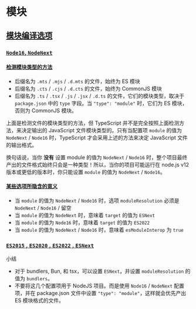 # 模块

## [模块编译选项](https://www.typescriptlang.org/docs/handbook/modules/reference.html#the-module-compiler-option)

### [`Node16`, `NodeNext`](https://www.typescriptlang.org/docs/handbook/modules/reference.html#node16-nodenext)

#### [检测模块类型的方法](https://www.typescriptlang.org/docs/handbook/modules/reference.html#module-format-detection)

- 后缀名为 `.mts` / `.mjs` / `.d.mts` 的文件，始终为 ES 模块
- 后缀名为 `.cts` / `.cjs` / `.d.cts` 的文件，始终为 CommonJS 模块
- 后缀名为 `.ts` / `.tsx` / `.js` / `.jsx` / `.d.ts` 的文件，它们的模块类型，取决于 `package.json` 中的 `type` 字段。当 `"type": "module"` 时，它们为 ES 模块，否则为 CommonJS 模块。

上面是检测文件的模块类型的方法，但 TypeScript 并不是完全按照上面检测方法，来决定输出的 JavaScript 文件模块类型的。只有当配置项 `module` 的值为 `NodeNext` / `Node16` 时，TypeScript 才会采用上述的方法来决定 JavaScript 文件的输出格式。

换句话说，当你 **没有** 设置 module 的值为 `NodeNext` / `Node16` 时，整个项目最终产出的文件格式始终只会是一种类型！所以，当你的项目可能运行在 node.js v12 版本或更低的版本时，你只能设置 `module` 的值为 `NodeNext` / `Node16`。

#### [某些选项所隐含的意义](https://www.typescriptlang.org/docs/handbook/modules/reference.html#implied-and-enforced-options)

- 当 `module` 的值为 `NodeNext` / `Node16` 时，选项 `moduleResolution` 必须是 `NodeNext` / `Node16` / 留空
- 当 `module` 的值为 `NodeNext` 时，意味着 `target` 的值为 `ESNext`
- 当 `module` 的值为 `Node16` 时，意味着 `target` 的值为 `ES2022`
- 当 `module` 的值为 `NodeNext` / `Node16` 时，意味着 `esModuleInterop` 为 `true`

### [`ES2015` , `ES2020` , `ES2022` , `ESNext`](https://www.typescriptlang.org/docs/handbook/modules/reference.html#es2015-es2020-es2022-esnext)

小结
- 对于 bundlers, Bun, 和 tsx，可以设置 `ESNext`，并设置 `moduleResolution` 的值为 `bundlers`。
- 不要将这几个配置项用于 NodeJS 项目。而是使用 `Node16` / `NodeNext` 配置项，并在 package.json 文件中设置 `"type": "module"`，这样就会优先产出 ES 模块格式的文件。
